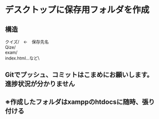 # デスクトップに保存用フォルダを作成
## 構造
クイズ/　←　保存先名\
  Qize/\
    exam/\
    index.html...など\

## Gitでプッシュ、コミットはこまめにお願いします。進捗状況が分かりません



## ※作成したフォルダはxamppのhtdocsに随時、張り付ける
